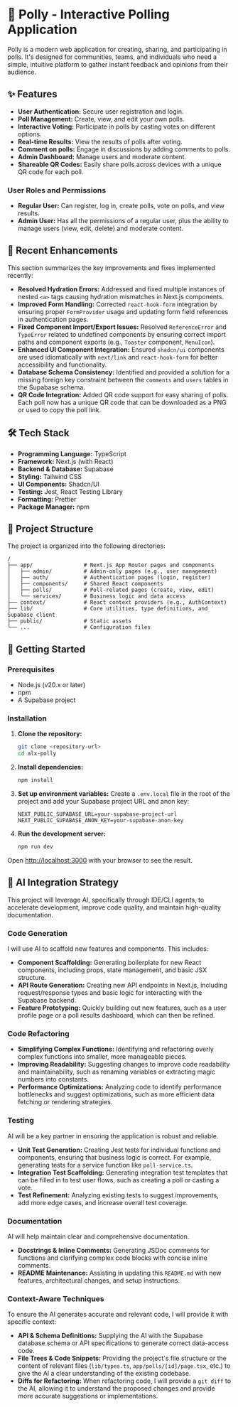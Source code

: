 # 🔖 Polly - Interactive Polling Application

Polly is a modern web application for creating, sharing, and participating in polls. It's designed for communities, teams, and individuals who need a simple, intuitive platform to gather instant feedback and opinions from their audience.

## ✨ Features

- **User Authentication:** Secure user registration and login.
- **Poll Management:** Create, view, and edit your own polls.
- **Interactive Voting:** Participate in polls by casting votes on different options.
- **Real-time Results:** View the results of polls after voting.
- **Comment on polls:** Engage in discussions by adding comments to polls.
- **Admin Dashboard:** Manage users and moderate content.
- **Shareable QR Codes:** Easily share polls across devices with a unique QR code for each poll.

### User Roles and Permissions

- **Regular User:** Can register, log in, create polls, vote on polls, and view results.
- **Admin User:** Has all the permissions of a regular user, plus the ability to manage users (view, edit, delete) and moderate content.

## 🚀 Recent Enhancements

This section summarizes the key improvements and fixes implemented recently:

- **Resolved Hydration Errors:** Addressed and fixed multiple instances of nested `<a>` tags causing hydration mismatches in Next.js components.
- **Improved Form Handling:** Corrected `react-hook-form` integration by ensuring proper `FormProvider` usage and updating form field references in authentication pages.
- **Fixed Component Import/Export Issues:** Resolved `ReferenceError` and `TypeError` related to undefined components by ensuring correct import paths and component exports (e.g., `Toaster` component, `MenuIcon`).
- **Enhanced UI Component Integration:** Ensured `shadcn/ui` components are used idiomatically with `next/link` and `react-hook-form` for better accessibility and functionality.
- **Database Schema Consistency:** Identified and provided a solution for a missing foreign key constraint between the `comments` and `users` tables in the Supabase schema.
- **QR Code Integration:** Added QR code support for easy sharing of polls. Each poll now has a unique QR code that can be downloaded as a PNG or used to copy the poll link.

## 🛠️ Tech Stack

- **Programming Language:** TypeScript
- **Framework:** Next.js (with React)
- **Backend & Database:** Supabase
- **Styling:** Tailwind CSS
- **UI Components:** Shadcn/UI
- **Testing:** Jest, React Testing Library
- **Formatting:** Prettier
- **Package Manager:** npm

## 📂 Project Structure

The project is organized into the following directories:

```
/
├── app/                # Next.js App Router pages and components
│   ├── admin/          # Admin-only pages (e.g., user management)
│   ├── auth/           # Authentication pages (login, register)
│   ├── components/     # Shared React components
│   ├── polls/          # Poll-related pages (create, view, edit)
│   └── services/       # Business logic and data access
├── context/            # React context providers (e.g., AuthContext)
├── lib/                # Core utilities, type definitions, and Supabase client
├── public/             # Static assets
└── ...                 # Configuration files
```

## 🚀 Getting Started

### Prerequisites

- Node.js (v20.x or later)
- npm
- A Supabase project

### Installation

1.  **Clone the repository:**
    ```bash
    git clone <repository-url>
    cd alx-polly
    ```

2.  **Install dependencies:**
    ```bash
    npm install
    ```

3.  **Set up environment variables:**
    Create a `.env.local` file in the root of the project and add your Supabase project URL and anon key:
    ```
    NEXT_PUBLIC_SUPABASE_URL=your-supabase-project-url
    NEXT_PUBLIC_SUPABASE_ANON_KEY=your-supabase-anon-key
    ```

4.  **Run the development server:**
    ```bash
    npm run dev
    ```

Open [http://localhost:3000](http://localhost:3000) with your browser to see the result.

## 🧠 AI Integration Strategy

This project will leverage AI, specifically through IDE/CLI agents, to accelerate development, improve code quality, and maintain high-quality documentation.

### Code Generation

I will use AI to scaffold new features and components. This includes:
- **Component Scaffolding:** Generating boilerplate for new React components, including props, state management, and basic JSX structure.
- **API Route Generation:** Creating new API endpoints in Next.js, including request/response types and basic logic for interacting with the Supabase backend.
- **Feature Prototyping:** Quickly building out new features, such as a user profile page or a poll results dashboard, which can then be refined.

### Code Refactoring

- **Simplifying Complex Functions:** Identifying and refactoring overly complex functions into smaller, more manageable pieces.
- **Improving Readability:** Suggesting changes to improve code readability and maintainability, such as renaming variables or extracting magic numbers into constants.
- **Performance Optimizations:** Analyzing code to identify performance bottlenecks and suggest optimizations, such as more efficient data fetching or rendering strategies.

### Testing

AI will be a key partner in ensuring the application is robust and reliable.
- **Unit Test Generation:** Creating Jest tests for individual functions and components, ensuring that business logic is correct. For example, generating tests for a service function like `poll-service.ts`.
- **Integration Test Scaffolding:** Generating integration test templates that can be filled in to test user flows, such as creating a poll or casting a vote.
- **Test Refinement:** Analyzing existing tests to suggest improvements, add more edge cases, and increase overall test coverage.

### Documentation

AI will help maintain clear and comprehensive documentation.
- **Docstrings & Inline Comments:** Generating JSDoc comments for functions and clarifying complex code blocks with concise inline comments.
- **README Maintenance:** Assisting in updating this `README.md` with new features, architectural changes, and setup instructions.

### Context-Aware Techniques

To ensure the AI generates accurate and relevant code, I will provide it with specific context:
- **API & Schema Definitions:** Supplying the AI with the Supabase database schema or API specifications to generate correct data-access code.
- **File Trees & Code Snippets:** Providing the project's file structure or the content of relevant files (`lib/types.ts`, `app/polls/[id]/page.tsx`, etc.) to give the AI a clear understanding of the existing codebase.
- **Diffs for Refactoring:** When refactoring code, I will provide a `git diff` to the AI, allowing it to understand the proposed changes and provide more accurate suggestions or implementations.
